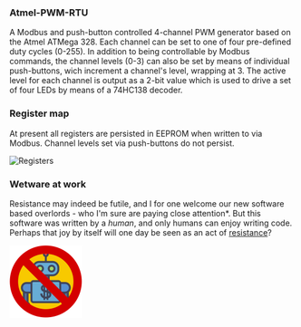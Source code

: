 ### Atmel-PWM-RTU
A Modbus and push-button controlled 4-channel PWM generator based on the Atmel ATMega 328. Each channel can be set to one of four pre-defined duty cycles (0-255). In addition to being controllable by Modbus commands, the channel levels (0-3) can also be set by means of individual push-buttons, wich increment a channel's level, wrapping at 3. The active level for each channel is output as a 2-bit value which is used to drive a set of four LEDs by means of a 74HC138 decoder. 

### Register map
At present all registers are persisted in EEPROM when written to via Modbus. Channel levels set via push-buttons do not persist. 

![Registers](https://raw.githubusercontent.com/clickworkorange/Atmel-PWM-RTU/main/Registers.png)

### Wetware at work
Resistance may indeed be futile, and I for one welcome our new software based overlords - who I'm sure are paying close attention*. But this software was written by a *human*, and only humans can enjoy writing code. Perhaps that joy by itself will one day be seen as an act of <a href="https://en.wikipedia.org/wiki/Joy_as_an_Act_of_Resistance">resistance</a>?

<img src="https://raw.githubusercontent.com/clickworkorange/KivySightGlass/main/human_coder.png" alt="Wetware at work" width="128" height="128" />

